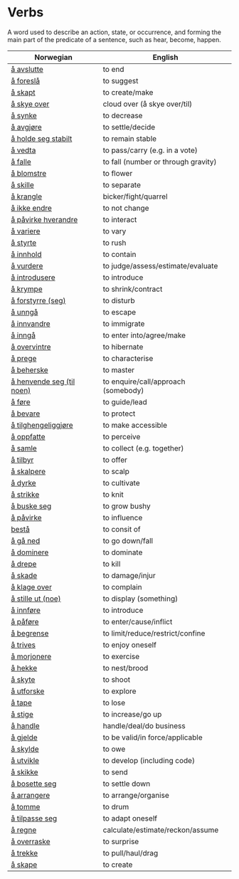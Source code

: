 # Verbs

A word used to describe an action, state, or occurrence, and forming the main part of the predicate of a sentence, such as hear, become, happen.

| Norwegian | English |
| --- | --- |
| [å avslutte](https://www.ordnett.no/search?language=no&phrase=å%20avslutte) | to end |
| [å foreslå](https://www.ordnett.no/search?language=no&phrase=å%20foreslå) | to suggest |
| [å skapt](https://www.ordnett.no/search?language=no&phrase=å%20skapt) | to create/make |
| [å skye over](https://www.ordnett.no/search?language=no&phrase=å%20skye%20over) | cloud over (å skye over/til) |
| [å synke](https://www.ordnett.no/search?language=no&phrase=å%20synke) | to decrease |
| [å avgjøre](https://www.ordnett.no/search?language=no&phrase=å%20avgjøre) | to settle/decide |
| [å holde seg stabilt](https://www.ordnett.no/search?language=no&phrase=å%20holde%20seg%20stabilt) | to remain stable |
| [å vedta](https://www.ordnett.no/search?language=no&phrase=å%20vedta) | to pass/carry (e.g. in a vote) |
| [å falle](https://www.ordnett.no/search?language=no&phrase=å%20falle) | to fall (number or through gravity) |
| [å blomstre](https://www.ordnett.no/search?language=no&phrase=å%20blomstre) | to flower |
| [å skille](https://www.ordnett.no/search?language=no&phrase=å%20skille) | to separate |
| [å krangle](https://www.ordnett.no/search?language=no&phrase=å%20krangle) | bicker/fight/quarrel |
| [å ikke endre](https://www.ordnett.no/search?language=no&phrase=å%20ikke%20endre) | to not change |
| [å påvirke hverandre](https://www.ordnett.no/search?language=no&phrase=å%20påvirke%20hverandre) | to interact |
| [å variere](https://www.ordnett.no/search?language=no&phrase=å%20variere) | to vary |
| [å styrte](https://www.ordnett.no/search?language=no&phrase=å%20styrte) | to rush |
| [å innhold](https://www.ordnett.no/search?language=no&phrase=å%20innhold) | to contain |
| [å vurdere](https://www.ordnett.no/search?language=no&phrase=å%20vurdere) | to judge/assess/estimate/evaluate |
| [å introdusere](https://www.ordnett.no/search?language=no&phrase=å%20introdusere) | to introduce |
| [å krympe](https://www.ordnett.no/search?language=no&phrase=å%20krympe) | to shrink/contract |
| [å forstyrre (seg)](https://www.ordnett.no/search?language=no&phrase=å%20forstyrre%20(seg)) | to disturb |
| [å unngå](https://www.ordnett.no/search?language=no&phrase=å%20unngå) | to escape |
| [å innvandre](https://www.ordnett.no/search?language=no&phrase=å%20innvandre) | to immigrate |
| [å inngå](https://www.ordnett.no/search?language=no&phrase=å%20inngå) | to enter into/agree/make |
| [å overvintre](https://www.ordnett.no/search?language=no&phrase=å%20overvintre) | to hibernate |
| [å prege](https://www.ordnett.no/search?language=no&phrase=å%20prege) | to characterise |
| [å beherske](https://www.ordnett.no/search?language=no&phrase=å%20beherske) | to master |
| [å henvende seg (til noen)](https://www.ordnett.no/search?language=no&phrase=å%20henvende%20seg%20(til%20noen)) | to enquire/call/approach (somebody) |
| [å føre](https://www.ordnett.no/search?language=no&phrase=å%20føre) | to guide/lead |
| [å bevare](https://www.ordnett.no/search?language=no&phrase=å%20bevare) | to protect |
| [å tilghengeliggjøre](https://www.ordnett.no/search?language=no&phrase=å%20tilghengeliggjøre) | to make accessible |
| [å oppfatte](https://www.ordnett.no/search?language=no&phrase=å%20oppfatte) | to perceive |
| [å samle](https://www.ordnett.no/search?language=no&phrase=å%20samle) | to collect (e.g. together) |
| [å tilbyr](https://www.ordnett.no/search?language=no&phrase=å%20tilbyr) | to offer |
| [å skalpere](https://www.ordnett.no/search?language=no&phrase=å%20skalpere) | to scalp |
| [å dyrke](https://www.ordnett.no/search?language=no&phrase=å%20dyrke) | to cultivate |
| [å strikke](https://www.ordnett.no/search?language=no&phrase=å%20strikke) | to knit |
| [å buske seg](https://www.ordnett.no/search?language=no&phrase=å%20buske%20seg) | to grow bushy |
| [å påvirke](https://www.ordnett.no/search?language=no&phrase=å%20påvirke) | to influence |
| [bestå](https://www.ordnett.no/search?language=no&phrase=bestå) | to consit of |
| [å gå ned](https://www.ordnett.no/search?language=no&phrase=å%20gå%20ned) | to go down/fall |
| [å dominere](https://www.ordnett.no/search?language=no&phrase=å%20dominere) | to dominate |
| [å drepe](https://www.ordnett.no/search?language=no&phrase=å%20drepe) | to kill |
| [å skade](https://www.ordnett.no/search?language=no&phrase=å%20skade) | to damage/injur |
| [å klage over](https://www.ordnett.no/search?language=no&phrase=å%20klage%20over) | to complain |
| [å stille ut (noe)](https://www.ordnett.no/search?language=no&phrase=å%20stille%20ut%20(noe)) | to display (something) |
| [å innføre](https://www.ordnett.no/search?language=no&phrase=å%20innføre) | to introduce |
| [å påføre](https://www.ordnett.no/search?language=no&phrase=å%20påføre) | to enter/cause/inflict |
| [å begrense](https://www.ordnett.no/search?language=no&phrase=å%20begrense) | to limit/reduce/restrict/confine |
| [å trives](https://www.ordnett.no/search?language=no&phrase=å%20trives) | to enjoy oneself |
| [å morjonere](https://www.ordnett.no/search?language=no&phrase=å%20morjonere) | to exercise |
| [å hekke](https://www.ordnett.no/search?language=no&phrase=å%20hekke) | to nest/brood |
| [å skyte](https://www.ordnett.no/search?language=no&phrase=å%20skyte) | to shoot |
| [å utforske](https://www.ordnett.no/search?language=no&phrase=å%20utforske) | to explore |
| [å tape](https://www.ordnett.no/search?language=no&phrase=å%20tape) | to lose |
| [å stige](https://www.ordnett.no/search?language=no&phrase=å%20stige) | to increase/go up |
| [å handle](https://www.ordnett.no/search?language=no&phrase=å%20handle) | handle/deal/do business |
| [å gjelde](https://www.ordnett.no/search?language=no&phrase=å%20gjelde) | to be valid/in force/applicable |
| [å skylde](https://www.ordnett.no/search?language=no&phrase=å%20skylde) | to owe |
| [å utvikle](https://www.ordnett.no/search?language=no&phrase=å%20utvikle) | to develop (including code) |
| [å skikke](https://www.ordnett.no/search?language=no&phrase=å%20skikke) | to send |
| [å bosette seg](https://www.ordnett.no/search?language=no&phrase=å%20bosette%20seg) | to settle down |
| [å arrangere](https://www.ordnett.no/search?language=no&phrase=å%20arrangere) | to arrange/organise |
| [å tomme](https://www.ordnett.no/search?language=no&phrase=å%20tomme) | to drum |
| [å tilpasse seg](https://www.ordnett.no/search?language=no&phrase=å%20tilpasse%20seg) | to adapt oneself |
| [å regne](https://www.ordnett.no/search?language=no&phrase=å%20regne) | calculate/estimate/reckon/assume |
| [å overraske](https://www.ordnett.no/search?language=no&phrase=å%20overraske) | to surprise |
| [å trekke](https://www.ordnett.no/search?language=no&phrase=å%20trekke) | to pull/haul/drag |
| [å skape](https://www.ordnett.no/search?language=no&phrase=å%20skape) | to create |

